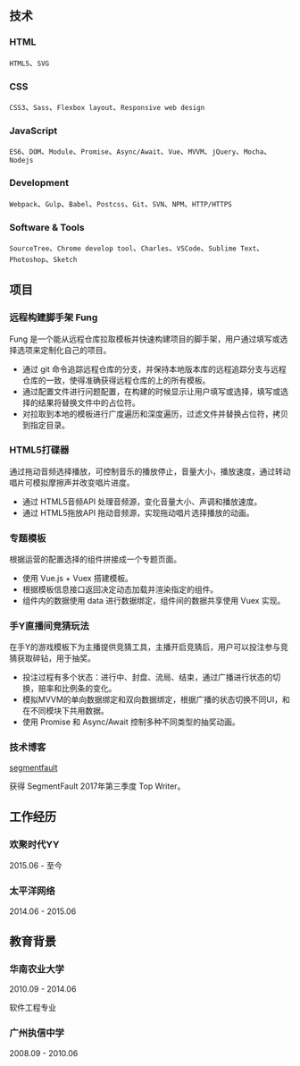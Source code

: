 ## 技术

### HTML
`HTML5`、`SVG`

### CSS
`CSS3`、`Sass`、`Flexbox layout`、`Responsive web design`

### JavaScript
`ES6`、`DOM`、`Module`、`Promise`、`Async/Await`、`Vue`、`MVVM`、`jQuery`、`Mocha`、`Nodejs`

### Development
`Webpack`、`Gulp`、`Babel`、`Postcss`、`Git`、`SVN`、`NPM`、`HTTP/HTTPS`

### Software & Tools
`SourceTree`、`Chrome develop tool`、`Charles`、`VSCode`、`Sublime Text`、`Photoshop`、`Sketch`

## 项目

### 远程构建脚手架 Fung

Fung 是一个能从远程仓库拉取模板并快速构建项目的脚手架，用户通过填写或选择选项来定制化自己的项目。

* 通过 git 命令追踪远程仓库的分支，并保持本地版本库的远程追踪分支与远程仓库的一致，使得准确获得远程仓库的上的所有模板。
* 通过配置文件进行问题配置，在构建的时候显示让用户填写或选择，填写或选择的结果将替换文件中的占位符。
* 对拉取到本地的模板进行广度遍历和深度遍历，过滤文件并替换占位符，拷贝到指定目录。

### HTML5打碟器

通过拖动音频选择播放，可控制音乐的播放停止，音量大小，播放速度，通过转动唱片可模拟摩擦声并改变唱片进度。

* 通过 HTML5音频API 处理音频源，变化音量大小、声调和播放速度。
* 通过 HTML5拖放API 拖动音频源，实现拖动唱片选择播放的动画。

### 专题模板

根据运营的配置选择的组件拼接成一个专题页面。

* 使用 Vue.js + Vuex 搭建模板。
* 根据模板信息接口返回决定动态加载并渲染指定的组件。
* 组件内的数据使用 data 进行数据绑定，组件间的数据共享使用 Vuex 实现。

### 手Y直播间竞猜玩法

在手Y的游戏模板下为主播提供竞猜工具，主播开启竞猜后，用户可以投注参与竞猜获取碎钻，用于抽奖。

* 投注过程有多个状态：进行中、封盘、流局、结束，通过广播进行状态的切换，赔率和比例条的变化。
* 模拟MVVM的单向数据绑定和双向数据绑定，根据广播的状态切换不同UI，和在不同模块下共用数据。
* 使用 Promise 和 Async/Await 控制多种不同类型的抽奖动画。

### 技术博客

[segmentfault](https://segmentfault.com/u/leechikit/articles)

获得 SegmentFault 2017年第三季度 Top Writer。

## 工作经历

### 欢聚时代YY

2015.06 - 至今

### 太平洋网络

2014.06 - 2015.06

## 教育背景

### 华南农业大学

2010.09 - 2014.06

软件工程专业

### 广州执信中学

2008.09 - 2010.06